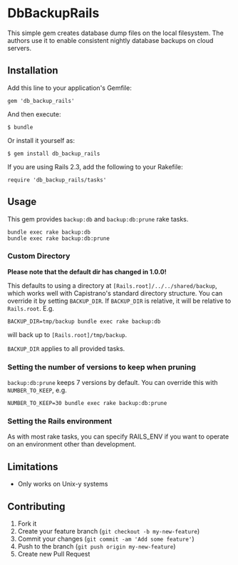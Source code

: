 # DbBackupRails

This simple gem creates database dump files on the local filesystem. The
authors use it to enable consistent nightly database backups on cloud servers.

## Installation

Add this line to your application's Gemfile:

    gem 'db_backup_rails'

And then execute:

    $ bundle

Or install it yourself as:

    $ gem install db_backup_rails

If you are using Rails 2.3, add the following to your Rakefile:

    require 'db_backup_rails/tasks'

## Usage

This gem provides `backup:db` and `backup:db:prune` rake tasks.

    bundle exec rake backup:db
    bundle exec rake backup:db:prune

### Custom Directory

**Please note that the default dir has changed in 1.0.0!**

This defaults to using a directory at `[Rails.root]/../../shared/backup`, which
works well with Capistrano's standard directory structure. You can override it
by setting `BACKUP_DIR`. If `BACKUP_DIR` is relative, it will be relative to
`Rails.root`. E.g.

    BACKUP_DIR=tmp/backup bundle exec rake backup:db

will back up to `[Rails.root]/tmp/backup`.

`BACKUP_DIR` applies to all provided tasks.

### Setting the number of versions to keep when pruning

`backup:db:prune` keeps 7 versions by default. You can override this with
`NUMBER_TO_KEEP`, e.g.

    NUMBER_TO_KEEP=30 bundle exec rake backup:db:prune

### Setting the Rails environment

As with most rake tasks, you can specify RAILS_ENV if you want to operate on an
environment other than development.

## Limitations

* Only works on Unix-y systems

## Contributing

1. Fork it
2. Create your feature branch (`git checkout -b my-new-feature`)
3. Commit your changes (`git commit -am 'Add some feature'`)
4. Push to the branch (`git push origin my-new-feature`)
5. Create new Pull Request
